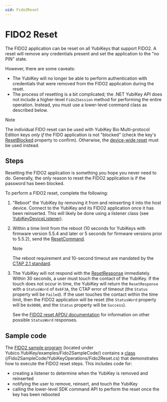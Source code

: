 ```yaml
---
uid: Fido2Reset
---
```


<!-- Copyright 2022 Yubico AB

Licensed under the Apache License, Version 2.0 (the "License");
you may not use this file except in compliance with the License.
You may obtain a copy of the License at

    http://www.apache.org/licenses/LICENSE-2.0

Unless required by applicable law or agreed to in writing, software
distributed under the License is distributed on an "AS IS" BASIS,
WITHOUT WARRANTIES OR CONDITIONS OF ANY KIND, either express or implied.
See the License for the specific language governing permissions and
limitations under the License. -->

# FIDO2 Reset

The FIDO2 application can be reset on all YubiKeys that support FIDO2. A reset will
remove any credentials present and set the application to the "no PIN" state.

However, there are some caveats:

* The YubiKey will no longer be able to perform authentication with credentials that were removed from the FIDO2 application during the reset.
* The process of resetting is a bit complicated; the .NET YubiKey API does not include a
  higher-level `Fido2Session` method for performing the entire operation. Instead, you must
  use a lower-level command class as described below.

> [!NOTE]
> The individual FIDO reset can be used with YubiKey Bio Multi-protocol Edition keys *only if* the FIDO application is not "blocked" (check the key's [ResetBlocked](xref:Yubico.YubiKey.YubiKeyDevice.ResetBlocked) property to confirm). Otherwise, the [device-wide reset](xref:UsersManualBioMpe#resetting-a-yubikey-bio-mpe) must be used instead.

## Steps

Resetting the FIDO2 application is something you hope you never need to do. Generally, the
only reason to reset the FIDO2 application is if the password has been blocked.

To perform a FIDO2 reset, complete the following:

1. "Reboot" the YubiKey by removing it from and reinserting it into the host device. Connect to the YubiKey and its FIDO2 application once it has been reinserted. This will likely be done using a listener class (see [YubiKeyDeviceListener](xref:Yubico.YubiKey.YubiKeyDeviceListener)).

1. Within a time limit from the reboot (10 seconds for YubiKeys with firmware version 5.5.4 and later or 5 seconds for firmware versions prior to 5.5.2), send the [ResetCommand](xref:Yubico.YubiKey.Fido2.Commands.ResetCommand).

   > [!NOTE]
   > The reboot requirement and 10-second timeout are mandated by the [CTAP 2.1 standard](https://fidoalliance.org/specs/fido-v2.1-ps-20210615/fido-client-to-authenticator-protocol-v2.1-ps-errata-20220621.html#authenticatorReset).

1. The YubiKey will not respond with the [ResetResponse](xref:Yubico.YubiKey.Fido2.Commands.ResetResponse) immediately. Within 30 seconds, a user must touch the contact of the YubiKey. If the touch does not occur in time, the YubiKey will return the `ResetResponse` with a `StatusWord` of `0x6F3A`, the CTAP error of timeout (the `Status` property will be `Failed`). If the user touches the contact within the time limit, then the FIDO2 application will be reset (the `StatusWord` property will be `0x9000`, and the `Status` property will be `Success`).

   See the [FIDO2 reset APDU documentation](xref:Fido2ResetApdu) for information on other possible `StatusWord` responses.

## Sample code

The [FIDO2 sample program](https://github.com/Yubico/Yubico.NET.SDK/tree/main/Yubico.YubiKey/examples/Fido2SampleCode) (located under Yubico.YubiKey/examples/Fido2SampleCode/) contains a [class](https://github.com/Yubico/Yubico.NET.SDK/blob/main/Yubico.YubiKey/examples/Fido2SampleCode/YubiKeyOperations/Fido2Reset.cs) (/Fido2SampleCode/YubiKeyOperations/Fido2Reset.cs) that demonstrates how to execute the FIDO2 reset steps. This includes code for:

- creating a listener to determine when the YubiKey is removed and reinserted
- notifying the user to remove, reinsert, and touch the YubiKey
- calling the lower-level SDK command API to perform the reset once the key has been rebooted